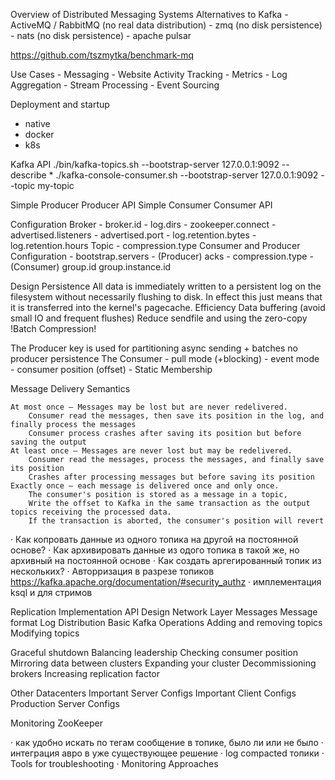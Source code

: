 Overview of Distributed Messaging Systems
Alternatives to Kafka
    - ActiveMQ / RabbitMQ (no real data distribution)
    - zmq (no disk persistence)
    - nats (no disk persistence)
    - apache pulsar

https://github.com/tszmytka/benchmark-mq

Use Cases
    - Messaging
    - Website Activity Tracking
    - Metrics
    - Log Aggregation
    - Stream Processing
    - Event Sourcing

Deployment and startup
 - native
 - docker
 - k8s

Kafka API
./bin/kafka-topics.sh --bootstrap-server 127.0.0.1:9092 --describe *
./kafka-console-consumer.sh --bootstrap-server 127.0.0.1:9092 --topic my-topic

Simple Producer
Producer API
Simple Consumer
Consumer API

Configuration
Broker
    - broker.id
    - log.dirs
    - zookeeper.connect 
    - advertised.listeners
    - advertised.port
    - log.retention.bytes
    - log.retention.hours
Topic
    - compression.type
Consumer and Producer Configuration
    - bootstrap.servers
    - (Producer) acks
    - compression.type
    - (Consumer) group.id group.instance.id

Design
Persistence
    All data is immediately written to a persistent log on the filesystem without necessarily flushing to disk.
    In effect this just means that it is transferred into the kernel's pagecache.
Efficiency
     Data buffering (avoid small IO and frequent flushes) 
     Reduce sendfile and using the zero-copy
     !Batch Compression!

The Producer
    key is used for partitioning
    async sending + batches
    no producer persistence
The Consumer
    - pull mode (+blocking)
    - event mode
    - consumer position (offset)
    - Static Membership

Message Delivery Semantics

    At most once — Messages may be lost but are never redelivered.
        Consumer read the messages, then save its position in the log, and finally process the messages
        Consumer process crashes after saving its position but before saving the output
    At least once — Messages are never lost but may be redelivered.
        Consumer read the messages, process the messages, and finally save its position
        Crashes after processing messages but before saving its position
    Exactly once — each message is delivered once and only once.
        The consumer's position is stored as a message in a topic, 
        Write the offset to Kafka in the same transaction as the output topics receiving the processed data. 
        If the transaction is aborted, the consumer's position will revert



·         Как копровать данные из одного топика на другой на постоянной основе?
·         Как архивировать данные из одого топика в такой же, но архивный на постоянной основе
·         Как создать аргегированный топик из нескольких?
·         Авторризация в разрезе топиков https://kafka.apache.org/documentation/#security_authz
·         имплементация ksql и для стримов


Replication
Implementation
API Design
Network Layer
Messages
Message format
Log
Distribution
Basic Kafka Operations
Adding and removing topics
Modifying topics

Graceful shutdown
Balancing leadership
Checking consumer position
Mirroring data between clusters
Expanding your cluster
Decommissioning brokers
Increasing replication factor

Other
Datacenters
Important Server Configs
Important Client Configs
Production Server Configs

Monitoring
ZooKeeper


·         как удобно искать по тегам сообщение в топике, было ли или не было
·         интеграция авро в уже существующее решение
·         log compacted топики
·         Tools for troubleshooting
·         Monitoring Approaches
